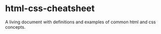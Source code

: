# html-css-cheatsheet
A living document with definitions and examples of common html and css concepts.
